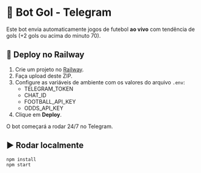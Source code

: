 # 🤖 Bot Gol - Telegram

Este bot envia automaticamente jogos de futebol **ao vivo** com tendência de gols (+2 gols ou acima do minuto 70).

## 🚀 Deploy no Railway

1. Crie um projeto no [Railway](https://railway.app/).
2. Faça upload deste ZIP.
3. Configure as variáveis de ambiente com os valores do arquivo `.env`:
   - TELEGRAM_TOKEN
   - CHAT_ID
   - FOOTBALL_API_KEY
   - ODDS_API_KEY
4. Clique em **Deploy**.

O bot começará a rodar 24/7 no Telegram.

## ▶️ Rodar localmente
```bash
npm install
npm start
```
